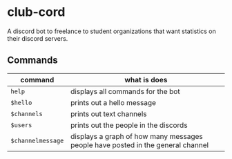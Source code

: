 # club-cord
A discord bot to freelance to student organizations that want statistics on their discord servers. 

## Commands
| command | what is does |
|---------|--------------|
| `help` | displays all commands for the bot |
| `$hello`| prints out a hello message |
| `$channels` | prints out text channels |
| `$users` | prints out the people in the discords |
| `$channelmessage` | displays a graph of how many messages people have posted in the general  channel |